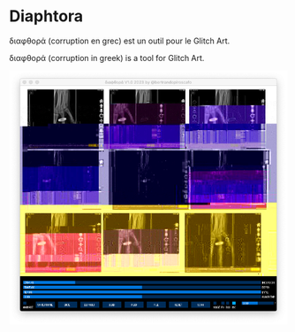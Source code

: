 # Diaphtora

διαφθορά (corruption en grec) est un outil pour le Glitch Art.

διαφθορά (corruption in greek) is a tool for Glitch Art.

![Diaphtora](MEDIA/diaphtora_demo.png)
